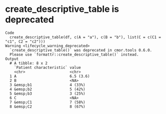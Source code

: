# create_descriptive_table is deprecated

    Code
      create_descriptive_table(df, c(A = "a"), c(B = "b"), list(C = c(C1 = "c1", C2 = "c2")))
    Warning <lifecycle_warning_deprecated>
      `create_descriptive_table()` was deprecated in cmor.tools 0.6.0.
      Please use `formattr::create_descriptive_table()` instead.
    Output
      # A tibble: 8 x 2
        `Patient characteristic` value    
        <chr>                    <chr>    
      1 A                        6.5 (3.6)
      2 B                        <NA>     
      3 &emsp;b1                 4 (33%)  
      4 &emsp;b2                 5 (42%)  
      5 &emsp;b3                 3 (25%)  
      6 C                        <NA>     
      7 &emsp;C1                 7 (58%)  
      8 &emsp;C2                 8 (67%)  

